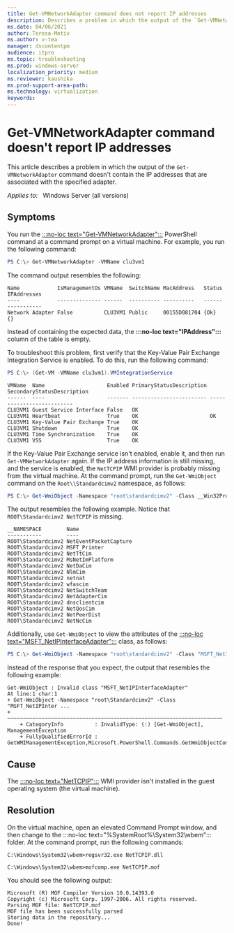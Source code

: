 ```yaml
---
title: Get-VMNetworkAdapter command does not report IP addresses
description: Describes a problem in which the output of the `Get-VMNetworkAdapter` command doesn't contain the IP addresses that are associated with the specified adapter.
ms.date: 04/06/2021
author: Teresa-Motiv
ms.author: v-tea
manager: dscontentpm
audience: itpro
ms.topic: troubleshooting
ms.prod: windows-server
localization_priority: medium
ms.reviewer: kaushika
ms.prod-support-area-path: 
ms.technology: virtualization
keywords: 
---
```


# Get-VMNetworkAdapter command doesn't report IP addresses

This article describes a problem in which the output of the `Get-VMNetworkAdapter` command doesn't contain the IP addresses that are associated with the specified adapter.

_Applies to:_ &nbsp; Windows Server (all versions)

## Symptoms

You run the [:::no-loc text="Get-VMNetworkAdapter":::](/powershell/module/hyper-v/get-vmnetworkadapter) PowerShell command at a command prompt on a virtual machine. For example, you run the following command:

```powershell
PS C:\> Get-VMNetworkAdapter -VMName clu3vm1
```

The command output resembles the following:

```output
Name            IsManagementOs VMName  SwitchName MacAddress   Status IPAddresses
----            -------------- ------  ---------- ----------   ------ -----------
Network Adapter False          CLU3VM1 Public     00155D081704 {Ok}   {}
```

Instead of containing the expected data, the **:::no-loc text="IPAddress":::** column of the table is empty.

To troubleshoot this problem, first verify that the Key-Value Pair Exchange Integration Service is enabled. To do this, run the following command:

```powershell
PS C:\> (Get-VM -VMName clu3vm1).VMIntegrationService
```

```output
VMName  Name                    Enabled PrimaryStatusDescription SecondaryStatusDescription
------  ----                    ------- ------------------------ --------------------------
CLU3VM1 Guest Service Interface False   OK
CLU3VM1 Heartbeat               True    OK                       OK
CLU3VM1 Key-Value Pair Exchange True    OK
CLU3VM1 Shutdown                True    OK
CLU3VM1 Time Synchronization    True    OK
CLU3VM1 VSS                     True    OK
```

If the Key-Value Pair Exchange service isn't enabled, enable it, and then run `Get-VMNetworkAdapter` again. If the IP address information is still missing, and the service is enabled, the `NetTCPIP` WMI provider is probably missing from the virtual machine. At the command prompt, run the `Get-WmiObject` command on the `Root\\Standardcimv2` namespace, as follows:

```powershell
PS C:\> Get-WmiObject -Namespace "root\standardcimv2" -Class __Win32Provider | select __NAMESPACE, Name
```

The output resembles the following example. Notice that `ROOT\Standardcimv2 NetTCPIP` is missing.

```output
__NAMESPACE        Name
-----------        ----
ROOT\Standardcimv2 NetEventPacketCapture
ROOT\Standardcimv2 MSFT_Printer
ROOT\Standardcimv2 NetTtCim
ROOT\Standardcimv2 MsNetImPlatform
ROOT\Standardcimv2 NetDaCim
ROOT\Standardcimv2 NlmCim
ROOT\Standardcimv2 netnat
ROOT\Standardcimv2 wfascim
ROOT\Standardcimv2 NetSwitchTeam
ROOT\Standardcimv2 NetAdapterCim
ROOT\Standardcimv2 dnsclientcim
ROOT\Standardcimv2 NetQosCim
ROOT\Standardcimv2 NetPeerDist
ROOT\Standardcimv2 NetNcCim 
```

Additionally, use `Get-WmiObject` to view the attributes of the [:::no-loc text="MSFT_NetIPInterfaceAdapter":::](/previous-versions/windows/desktop/nettcpipprov/msft-netipinterfaceadapter) class, as follows:

```powershell
PS C:\> Get-WmiObject -Namespace "root\standardcimv2" -Class "MSFT_NetIPInterfaceAdapter"
```

Instead of the response that you expect, the output that resembles the following example:

```output
Get-WmiObject : Invalid class "MSFT_NetIPInterfaceAdapter"
At line:1 char:1
+ Get-WmiObject -Namespace "root\Standardcimv2" -Class "MSFT_NetIPInter ...
+ ~~~~~~~~~~~~~~~~~~~~~~~~~~~~~~~~~~~~~~~~~~~~~~~~~~~~~~~~~~~~~~~~~~~~~
    + CategoryInfo          : InvalidType: (:) [Get-WmiObject], ManagementException
    + FullyQualifiedErrorId : GetWMIManagementException,Microsoft.PowerShell.Commands.GetWmiObjectCommand
```

## Cause

The [:::no-loc text="NetTCPIP":::](/powershell/module/nettcpip) WMI provider isn't installed in the guest operating system (the virtual machine).

## Resolution

On the virtual machine, open an elevated Command Prompt window, and then change to the :::no-loc text="%SystemRoot%\System32\wbem"::: folder. At the command prompt, run the following commands:

```console
C:\Windows\System32\wbem>regsvr32.exe NetTCPIP.dll

C:\Windows\System32\wbem>mofcomp.exe NetTCPIP.mof
```

You should see the following output:

```output
Microsoft (R) MOF Compiler Version 10.0.14393.0
Copyright (c) Microsoft Corp. 1997-2006. All rights reserved.
Parsing MOF file: NetTCPIP.mof
MOF file has been successfully parsed
Storing data in the repository...
Done!
```
